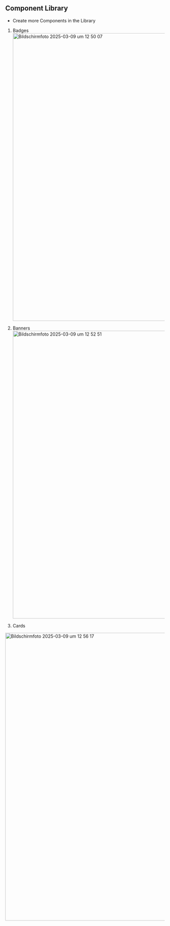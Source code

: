 ## Component Library

- Create more Components in the Library

1. Badges
   <img width="907" alt="Bildschirmfoto 2025-03-09 um 12 50 07" src="https://github.com/user-attachments/assets/ea758355-5f59-45a6-b58e-98e4fb820988" />

2. Banners
   <img width="907" alt="Bildschirmfoto 2025-03-09 um 12 52 51" src="https://github.com/user-attachments/assets/22eec4fb-f38f-4987-949b-622880d373da" />

3. Cards
<img width="907" alt="Bildschirmfoto 2025-03-09 um 12 56 17" src="https://github.com/user-attachments/assets/4c24f3e9-a432-4793-b1f2-ee301c8b0cc3" />

